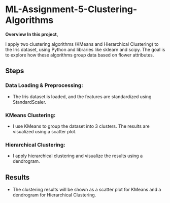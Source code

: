 # ML-Assignment-5-Clustering-Algorithms

**Overview In this project,**

I apply two clustering algorithms (KMeans and Hierarchical Clustering) to the Iris dataset, using Python and libraries like sklearn and scipy. The goal is to explore how these algorithms group data based on flower attributes.

## Steps
### **Data Loading & Preprocessing:**

- The Iris dataset is loaded, and the features are standardized using StandardScaler.

### **KMeans Clustering:**

- I use KMeans to group the dataset into 3 clusters. The results are visualized using a scatter plot.

### **Hierarchical Clustering:**

- I apply hierarchical clustering and visualize the results using a dendrogram.

## **Results**
- The clustering results will be shown as a scatter plot for KMeans and a dendrogram for Hierarchical Clustering.
